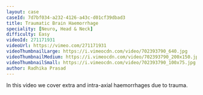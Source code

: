 ```yaml
---
layout: case
caseId: 7d7bf034-a232-4126-a43c-d01cf39dbad3
title: Traumatic Brain Haemorrhage 
speciality: [Neuro, Head & Neck]
difficulty: Easy
videoId: 271171931
videoUrl: https://vimeo.com/271171931
videoThumbnailLarge: https://i.vimeocdn.com/video/702393790_640.jpg
videoThumbnailMedium: https://i.vimeocdn.com/video/702393790_200x150.jpg
videoThumbnailSmall: https://i.vimeocdn.com/video/702393790_100x75.jpg
author: Radhika Prasad
---
```


In this video we cover extra and intra-axial haemorrhages due to trauma.